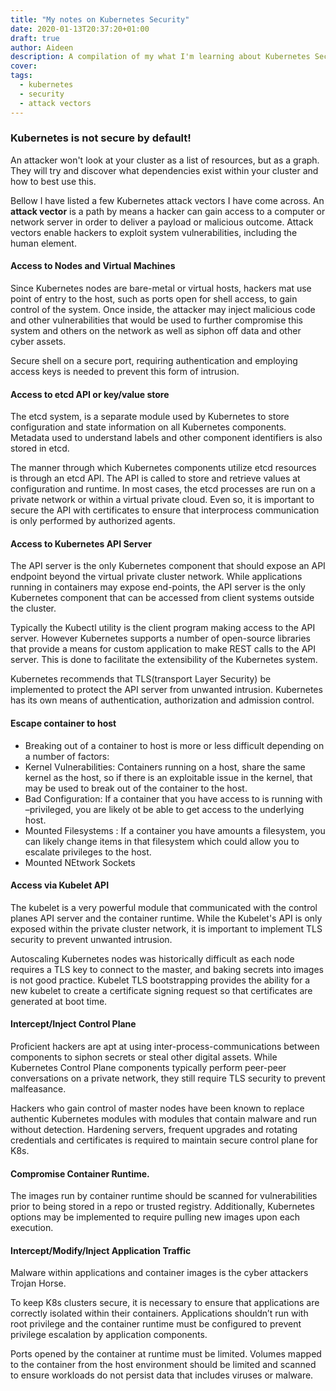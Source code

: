```yaml
---
title: "My notes on Kubernetes Security"
date: 2020-01-13T20:37:20+01:00
draft: true
author: Aideen
description: A compilation of my what I'm learning about Kubernetes Security.
cover:
tags:
  - kubernetes
  - security
  - attack vectors
---
```


### Kubernetes is not secure by default!

An attacker won't look at your cluster as a list of resources, but as a graph. They will try and discover what dependencies exist within your cluster and how to best use this.

Bellow I have listed a few Kubernetes attack vectors I have come across. An **attack vector** is a path by means a hacker can gain access to a computer or network server in order to deliver a payload or malicious outcome. Attack vectors enable hackers to exploit system vulnerabilities, including the human element.

#### Access to Nodes and Virtual Machines

Since Kubernetes nodes are bare-metal or virtual hosts, hackers mat use point of entry to the host, such as ports open for shell access, to gain control of the system. Once inside, the attacker may inject malicious code and other vulnerabilities that would be used to further compromise this system and others on the network as well as siphon off data and other cyber assets.

Secure shell on a secure port, requiring authentication and employing access keys is needed to prevent this form of intrusion.

#### Access to etcd API or key/value store

The etcd system, is a separate module used by Kubernetes to store configuration and state information on all Kubernetes components. Metadata used to understand labels and other component identifiers is also stored in etcd.

The manner through which Kubernetes components utilize etcd resources is through an etcd API. The API is called to store and retrieve values at configuration and runtime. In most cases, the etcd processes are run on a private network or within a virtual private cloud. Even so, it is important to secure the API with certificates to ensure that interprocess communication is only performed by authorized agents.

#### Access to Kubernetes API Server

The API server is the only Kubernetes component that should expose an API endpoint beyond the virtual private cluster network. While applications running in containers may expose end-points, the API server is the only Kubernetes component that can be accessed from client systems outside the cluster.

Typically the Kubectl utility is the client program making access to the API server. However Kubernetes supports a number of open-source libraries that provide a means for custom application to make REST calls to the API server. This is done to facilitate the extensibility of the Kubernetes system.

Kubernetes recommends that TLS(transport Layer Security) be implemented to protect the API server from unwanted intrusion. Kubernetes has its own means of authentication, authorization and admission control.

#### Escape container to host

- Breaking out of a container to host is more or less difficult depending on a number of factors:
- Kernel Vulnerabilities: Containers running on a host, share the same kernel as the host, so if there is an exploitable issue in the kernel, that may be used to break out of the container to the host.
- Bad Configuration: If a container that you have access to is running with –privileged, you are likely ot be able to get access to the underlying host.
- Mounted Filesystems : If a container you have amounts a filesystem, you can likely change items in that filesystem which could allow you to escalate privileges to the host.
- Mounted NEtwork Sockets

#### Access via Kubelet API

The kubelet is a very powerful module that communicated with the control planes API server and the container runtime. While the Kubelet's API is only exposed within the private cluster network, it is important to implement TLS security to prevent unwanted intrusion.

Autoscaling Kubernetes nodes was historically difficult as each node requires a TLS key to connect to the master, and baking secrets into images is not good practice. Kubelet TLS bootstrapping provides the ability for a new kubelet to create a certificate signing request so that certificates are generated at boot time.

#### Intercept/Inject Control Plane

Proficient hackers are apt at using inter-process-communications between components to siphon secrets or steal other digital assets.
While Kubernetes Control Plane components typically perform peer-peer conversations on a private network, they still require TLS security to prevent malfeasance.

Hackers who gain control of master nodes have been known to replace authentic Kubernetes modules with modules that contain malware and run without detection. Hardening servers, frequent upgrades and rotating credentials and certificates is required to maintain secure control plane for K8s.

#### Compromise Container Runtime.

The images run by container runtime should be scanned for vulnerabilities prior to being stored in a repo or trusted registry. Additionally, Kubernetes options may be implemented to require pulling new images upon each execution.

#### Intercept/Modify/Inject Application Traffic

Malware within applications and container images is the cyber attackers Trojan Horse.

To keep K8s clusters secure, it is necessary to ensure that applications are correctly isolated within their containers. Applications shouldn’t run with root privilege and the container runtime must be configured to prevent privilege escalation by application components.

Ports opened by the container at runtime must be limited. Volumes mapped to the container from the host environment should be limited and scanned to ensure workloads do not persist data that includes viruses or malware.
